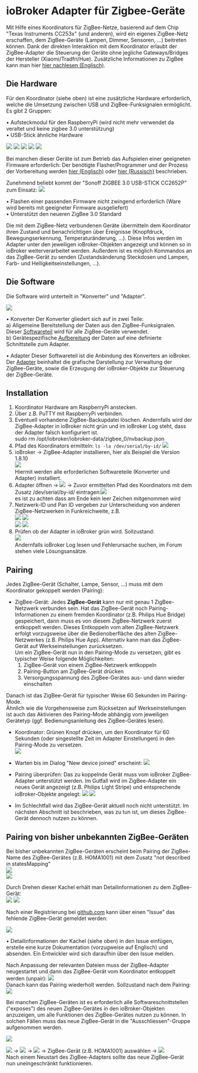 # ioBroker Adapter für Zigbee-Geräte
Mit Hilfe eines Koordinators für ZigBee-Netze, basierend auf dem Chip "Texas Instruments CC253x" (und anderen), wird ein eigenes ZigBee-Netz erschaffen, dem ZigBee-Geräte (Lampen, Dimmer, Sensoren, …) beitreten können. Dank der direkten Interaktion mit dem Koordinator erlaubt der ZigBee-Adapter die Steuerung der Geräte ohne jegliche Gateways/Bridges der Hersteller (Xiaomi/Tradfri/Hue). Zusätzliche Informationen zu ZigBee kann man hier [hier nachlesen (Englisch)](https://github.com/Koenkk/zigbee2mqtt/wiki/ZigBee-network).

## Die Hardware
Für den Koordinator (siehe oben) ist eine zusätzliche Hardware erforderlich, welche die Umsetzung zwischen USB und ZigBee-Funksignalen ermöglicht. Es gibt 2 Gruppen:

•	Aufsteckmodul für den RaspberryPi (wird nicht mehr verwendet da veraltet und keine zigbee 3.0 unterstützung)<br>
•	USB-Stick ähnliche Hardware

![](img/CC2531.png)
![](img/sku_429478_2.png)
![](img/cc26x2r.PNG)
![](img/CC2591.png)
![](img/sonoff.png)


Bei manchen dieser Geräte ist zum Betrieb das Aufspielen einer geeigneten Firmware erforderlich:
Der benötigte Flasher/Programmer und der Prozess der Vorbereitung werden [hier (Englisch)](https://github.com/Koenkk/zigbee2mqtt/wiki/Getting-started) oder [hier (Russisch)](https://github.com/kirovilya/ioBroker.zigbee/wiki/%D0%9F%D1%80%D0%BE%D1%88%D0%B8%D0%B2%D0%BA%D0%B0) beschrieben. 

Zunehmend beliebt kommt der "Sonoff ZIGBEE 3.0 USB-STICK CC2652P" zum Einsatz:
![](img/sonoff.png)

•	Flashen einer passenden Firmware nicht zwingend erforderlich (Ware wird bereits mit geeigneter Firmware ausgeliefert) <br>
•	Unterstützt den neueren ZigBee 3.0 Standard

Die mit dem ZigBee-Netz verbundenen Geräte übermitteln dem Koordinator ihren Zustand und benachrichtigen über Ereignisse (Knopfdruck, Bewegungserkennung, Temperaturänderung, …). Diese Infos werden im Adapter unter den jeweiligen ioBroker-Objekten angezeigt und können so in ioBroker weiterverarbeitet werden. Außerdem ist es möglich Kommandos an das ZigBee-Gerät zu senden (Zustandsänderung Steckdosen und Lampen, Farb- und Helligkeitseinstellungen, …).


## Die Software

Die Software wird unterteilt in "Konverter" und "Adapter".

![](img/software1.jpg)

•	Konverter
    Der Konverter gliedert sich auf in zwei Teile: <br>
    a) Allgemeine Bereitstellung der Daten aus den ZigBee-Funksignalen. Dieser [Softwareteil](https://github.com/Koenkk/zigbee-herdsman) wird für alle ZigBee-Geräte verwendet.  <br>
    b) Gerätespezifische [Aufbereitung](https://github.com/Koenkk/zigbee-herdsman-converters) der Daten auf eine definierte Schnittstelle zum Adapter. <br>
    
•	Adapter
    Dieser Softwareteil ist die Anbindung des Konverters an ioBroker. Der [Adapter](https://github.com/ioBroker/ioBroker.zigbee) beinhaltet die grafische Darstellung zur Verwaltung der ZigBee-Geräte, sowie die Erzeugung der ioBroker-Objekte zur Steuerung der ZigBee-Geräte.
    
## Installation
1.	Koordinator Hardware am RaspberryPi anstecken.<br>
2.	Über z.B. PuTTY mit RaspberryPi verbinden.<br>
3.	Eventuell vorhandene ZigBee-Backupdatei löschen. Andernfalls wird der ZigBee-Adapter in ioBroker nicht grün und im ioBroker Log steht, dass der Adapter falsch konfiguriert ist.<br>
sudo rm /opt/iobroker/iobroker-data/zigbee_0/nvbackup.json<br>
4.	Pfad des Koordinators ermitteln:
`ls -la /dev/serial/by-id/`
![](img/Bild2.png)
5.	ioBroker -> ZigBee-Adapter installieren, hier als Beispiel die Version 1.8.10 <br> ![](img/Bild3.png)  <br> Hiermit werden alle erforderlichen Softwareteile (Konverter und Adapter) installiert.
6.	Adapter öffnen -> ![](img/Bild4.png) -> Zuvor ermittelten Pfad des Koordinators mit dem Zusatz /dev/serial/by-id/ eintragen:![](img/Bild5.jpg) <br> es ist zu achten dass am Ende kein leer Zeichen mitgenommen wird
7.	Netzwerk-ID und Pan ID vergeben zur Unterscheidung von anderen ZigBee-Netzwerken in Funkreichweite, z.B. <br>
   ![](img/Bild6.png) ![](img/Bild7.png) <br> ![](img/Bild8.png) ![](img/Bild9.png)
8.	Prüfen ob der Adapter in ioBroker grün wird. Sollzustand: <br> ![](img/Bild10.png) <br> Andernfalls ioBroker Log lesen und Fehlerursache suchen, im Forum stehen viele Lösungsansätze.

## Pairing
Jedes ZigBee-Gerät (Schalter, Lampe, Sensor, …) muss mit dem Koordinator gekoppelt werden (Pairing):  <br>

   - ZigBee-Gerät:
    Jedes **ZigBee-Gerät** kann nur mit genau 1 ZigBee-Netzwerk verbunden sein. Hat das ZigBee-Gerät noch Pairing-Informationen zu einem fremden Koordinator (z.B. Philips Hue Bridge) gespeichert, dann muss es von diesem ZigBee-Netzwerk zuerst entkoppelt werden. Dieses Entkoppeln vom alten ZigBee-Netzwerk erfolgt vorzugsweise über die Bedienoberfläche des alten ZigBee-Netzwerkes (z.B. Philips Hue App). Alternativ kann man das ZigBee-Gerät auf Werkseinstellungen zurücksetzen.  <br>
    Um ein ZigBee-Gerät nun in den Pairing-Mode zu versetzen, gibt es typischer Weise folgende Möglichkeiten:  <br>
        1.	ZigBee-Gerät von einem ZigBee-Netzwerk entkoppeln  
        2.	Pairing-Button am ZigBee-Gerät drücken  
        3.	Versorgungsspannung des ZigBee-Gerätes aus- und dann wieder einschalten  
      
Danach ist das ZigBee-Gerät für typischer Weise 60 Sekunden im Pairing-Mode. <br>
Ähnlich wie die Vorgehensweise zum Rücksetzen auf Werkseinstellungen ist auch das Aktivieren des Pairing-Mode abhängig vom jeweiligen Gerätetyp (ggf. Bedienungsanleitung des ZigBee-Gerätes lesen).  <br>

   - Koordinator:
Grünen Knopf drücken, um den Koordinator für 60 Sekunden (oder singestellte Zeit im Adapter Einstellungen) in den Pairing-Mode zu versetzen. <br>
![](img/Bild12.png)

   - Warten bis im Dialog "New device joined" erscheint: 
![](img/Bild13.png)

   - Pairing überprüfen:
Das zu koppelnde Gerät muss vom ioBroker ZigBee-Adapter unterstützt werden. Im Gutfall wird im ZigBee-Adapter ein neues Gerät angezeigt (z.B. Philips Light Stripe) und entsprechende ioBroker-Objekte angelegt:
![](img/Bild14.png) ![](img/Bild15.png)

   - Im Schlechtfall wird das ZigBee-Gerät aktuell noch nicht unterstützt. Im nächsten Abschnitt ist beschrieben, was zu tun ist, um dieses ZigBee-Gerät dennoch nutzen zu können.

## Pairing von bisher unbekannten ZigBee-Geräten

Bei bisher unbekannten ZigBee-Geräten erscheint beim Pairing der ZigBee-Name des ZigBee-Gerätes (z.B. HOMA1001) mit dem Zusatz "not described in statesMapping" <br>
![](img/Bild28.png) <br>
![](img/Bild16.png) <br>

Durch Drehen dieser Kachel erhält man Detailinformationen zu dem ZigBee-Gerät: <br>
![](img/Bild17.png) ![](img/Bild18.png) <br>

Nach einer Registrierung bei [github.com](https://github.com/ioBroker/ioBroker.zigbee/issues) kann über einen "Issue" das fehlende ZigBee-Gerät gemeldet werden:

![](img/Bild19.png) <br>

•	Detailinformationen der Kachel (siehe oben) in den Issue einfügen, erstelle eine kurze Dokumentation (vorzugweise auf Englisch) und absenden. Ein Entwickler wird sich daraufhin über den Issue melden.

Nach Anpassung der relevanten Dateien muss der ZigBee-Adapter neugestartet und dann das ZigBee-Gerät vom Koordinator entkoppelt werden (unpair):
![](img/Bild20.png) <br>
Danach kann das Pairing wiederholt werden. Sollzustand nach dem Pairing: <br>
![](img/Bild21.png) <br>

Bei manchen ZigBee-Geräten ist es erforderlich alle Softwareschnittstellen ("exposes") des neuen ZigBee-Gerätes in den ioBroker-Objekten anzuzeigen, um alle Funktionen des ZigBee-Gerätes nutzen zu können. In solchen Fällen muss das neue ZigBee-Gerät in die "Ausschliessen"-Gruppe aufgenommen werden. 

![](img/Bild22.png) <br>

![](img/Bild23.png) -> ![](img/Bild24.png) -> ![](img/Bild25.png) -> ZigBee-Gerät (z.B. HOMA1001) auswählen  -> ![](img/Bild26.png)    <br>
Nach einem Neustart des ZigBee-Adapters sollte das neue ZigBee-Gerät nun uneingeschränkt funktionieren.


    

